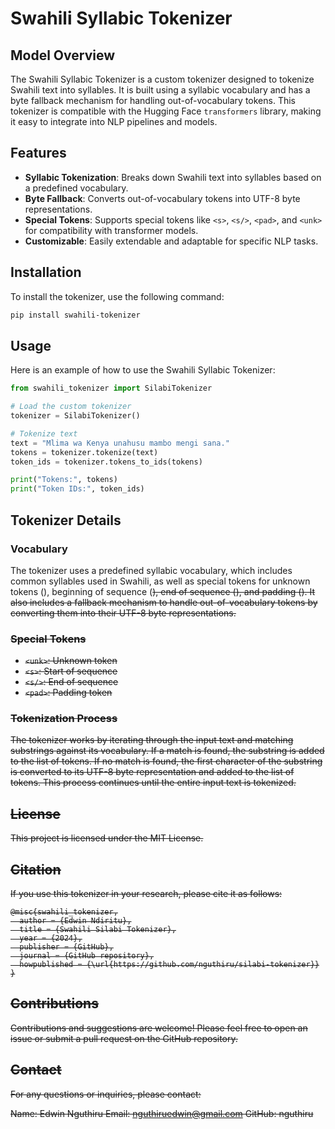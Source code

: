 # Swahili Syllabic Tokenizer

## Model Overview

The Swahili Syllabic Tokenizer is a custom tokenizer designed to tokenize Swahili text into syllables. It is built using a syllabic vocabulary and has a byte fallback mechanism for handling out-of-vocabulary tokens. This tokenizer is compatible with the Hugging Face `transformers` library, making it easy to integrate into NLP pipelines and models.

## Features

- **Syllabic Tokenization**: Breaks down Swahili text into syllables based on a predefined vocabulary.
- **Byte Fallback**: Converts out-of-vocabulary tokens into UTF-8 byte representations.
- **Special Tokens**: Supports special tokens like `<s>`, `<s/>`, `<pad>`, and `<unk>` for compatibility with transformer models.
- **Customizable**: Easily extendable and adaptable for specific NLP tasks.

## Installation

To install the tokenizer, use the following command:

```bash
pip install swahili-tokenizer
```

## Usage
Here is an example of how to use the Swahili Syllabic Tokenizer:

```python
from swahili_tokenizer import SilabiTokenizer

# Load the custom tokenizer
tokenizer = SilabiTokenizer()

# Tokenize text
text = "Mlima wa Kenya unahusu mambo mengi sana."
tokens = tokenizer.tokenize(text)
token_ids = tokenizer.tokens_to_ids(tokens)

print("Tokens:", tokens)
print("Token IDs:", token_ids)

```

## Tokenizer Details

### Vocabulary
The tokenizer uses a predefined syllabic vocabulary, which includes common syllables used in Swahili, as well as special tokens for unknown tokens (<unk>), beginning of sequence (<s>), end of sequence (<s/>), and padding (<pad>). It also includes a fallback mechanism to handle out-of-vocabulary tokens by converting them into their UTF-8 byte representations.

### Special Tokens
- `<unk>`: Unknown token
- `<s>`: Start of sequence
- `<s/>`: End of sequence
- `<pad>`: Padding token

### Tokenization Process
The tokenizer works by iterating through the input text and matching substrings against its vocabulary. If a match is found, the substring is added to the list of tokens. If no match is found, the first character of the substring is converted to its UTF-8 byte representation and added to the list of tokens. This process continues until the entire input text is tokenized.

## License
This project is licensed under the MIT License.

## Citation
If you use this tokenizer in your research, please cite it as follows:
```
@misc{swahili_tokenizer,
  author = {Edwin Ndiritu},
  title = {Swahili Silabi Tokenizer},
  year = {2024},
  publisher = {GitHub},
  journal = {GitHub repository},
  howpublished = {\url{https://github.com/nguthiru/silabi-tokenizer}}
}
```
## Contributions
Contributions and suggestions are welcome! Please feel free to open an issue or submit a pull request on the GitHub repository.

## Contact
For any questions or inquiries, please contact:

Name: Edwin Nguthiru
Email: nguthiruedwin@gmail.com
GitHub: nguthiru
